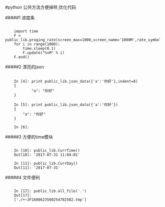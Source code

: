 #python 公共方法方便掉样,优化代码

#####1 进度条
<pre><code>
    import time
    F = public_lib.proging_rate(screen_max=1000,screen_name='1000M',rate_symbol='#')
    for i in range(1000):
        time.sleep(0.1)
        F.update("%sM" % i)
    F.end()
</code></pre>    

#####2 漂亮的json    
<pre><code>
    In [4]: print public_lib.json_data({'a':'你好'},indent=8)
    {
            "a": "你好"
    }
    
    In [5]: print public_lib.json_data({'a':'你好'})
    {
        "a": "你好"
    }
    
    In [6]: 
</code></pre>

#####3 方便的time模块
<pre><code>
    In [10]: public_lib.CurrTime()
    Out[10]: '2017-07-31 11:04:01'
    
    In [11]: public_lib.CurrDay()
    Out[11]: '2017-07-31'
</code></pre>

#####4 文件便利
<pre><code>
    In [17]: public_lib.all_file('.')
    Out[17]: 
    ['./+~JF1688623560254782582.tmp']
</code></pre>
